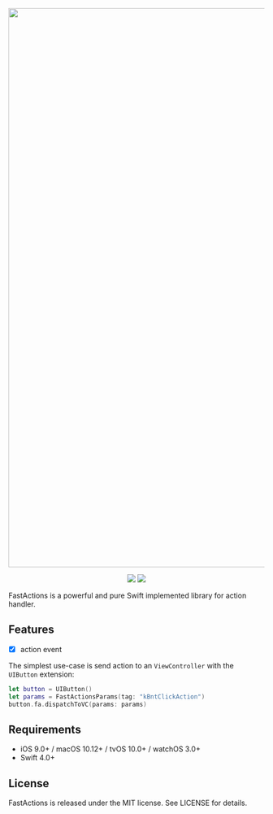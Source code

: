 <p align="center">
<img src="" alt="FastAction" title="FastAction" width="1100"/>
</p>

<p align="center">
<a href="https://github.com/Carthage/Carthage/"><img src="https://img.shields.io/badge/Carthage-compatible-4BC51D.svg?style=flat"></a>
<a href="https://github.com/dengyhgit/FastActions/"><img src="https://img.shields.io/cocoapods/v/FastActions.svg?style=flat"></a>
</p>


FastActions is a powerful and pure Swift implemented library for action handler.

## Features

- [x] action event

The simplest use-case is send action to an `ViewController` with the `UIButton` extension:

```swift
let button = UIButton()
let params = FastActionsParams(tag: "kBntClickAction")
button.fa.dispatchToVC(params: params)
```

## Requirements

- iOS 9.0+ / macOS 10.12+ / tvOS 10.0+ / watchOS 3.0+
- Swift 4.0+

## License

FastActions is released under the MIT license. See LICENSE for details.